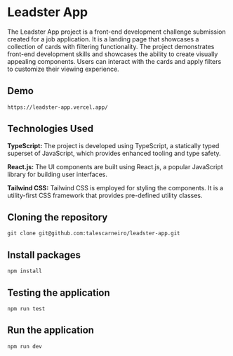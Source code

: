 # Leadster App

The Leadster App project is a front-end development challenge submission created for a job application. It is a landing page that showcases a collection of cards with filtering functionality. The project demonstrates front-end development skills and showcases the ability to create visually appealing components. Users can interact with the cards and apply filters to customize their viewing experience.

## Demo
```
https://leadster-app.vercel.app/
```

## Technologies Used

**TypeScript:** The project is developed using TypeScript, a statically typed superset of JavaScript, which provides enhanced tooling and type safety.

**React.js:** The UI components are built using React.js, a popular JavaScript library for building user interfaces.

**Tailwind CSS:** Tailwind CSS is employed for styling the components. It is a utility-first CSS framework that provides pre-defined utility classes.

## Cloning the repository
```
git clone git@github.com:talescarneiro/leadster-app.git
```

## Install packages
```
npm install
```

## Testing the application
```
npm run test
```

## Run the application
```
npm run dev
```